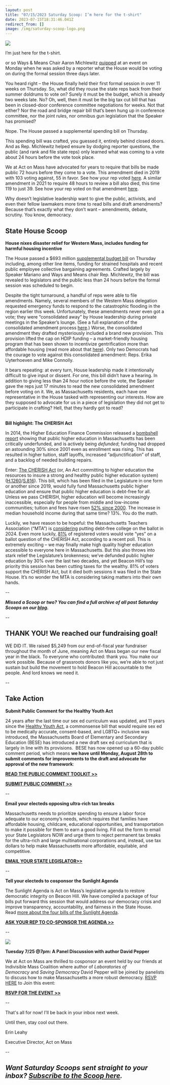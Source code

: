 ```yaml
---
layout: post
title: "07/15/2023 Saturday Scoop: I’m here for the t-shirt"
date: 2023-07-15T18:31:46.041Z
redirect_from: []
image: /img/saturday-scoop-logo.png
---
```

![](https://nvlupin.blob.core.windows.net/images/van/EA/EA007/1/90151/images/Saturday%20Scoop.png)

I’m just here for the t-shirt.

or so Ways & Means Chair Aaron Michlewitz [quipped](https://www.wwlp.com/news/state-politics/house-stirring-from-its-long-slumber/) at an event on Monday when he was asked by a reporter what the House would be voting on during the formal session three days later.

You heard right – the House finally held their first formal session in over 11 weeks on Thursday. So, what did they rouse the state reps back from their summer doldrums to vote on? Surely it must be the budget, which is already two weeks late. No? Oh, well, then it must be the big tax cut bill that has been in closed-door conference committee negotiations for weeks. Not that either? Nor the road and bridge repair bill that’s been hung up in conference committee, nor the joint rules, nor omnibus gun legislation that the Speaker has promised?

Nope. The House passed a supplemental spending bill on Thursday. 

This spending bill was crafted, you guessed it, entirely behind closed doors. And as Rep. Michlewitz helped ensure by dodging reporter questions, the public (and rank and file state reps) only learned what was coming to a vote about 24 hours before the vote took place.

We at Act on Mass have advocated for years to require that bills be made public 72 hours before they come to a vote. This amendment died in 2019 with 103 voting against, 55 in favor. See how your rep voted [here](https://drive.google.com/file/d/1boKxpVLKUzzCMw5Xnebf6iXCBpcOuJbQ/edit). A similar amendment in 2021 to require 48 hours to review a bill also died, this time 119 to just 39. See how your rep voted on that amendment [here](https://drive.google.com/file/d/1177lwmOijxWTG3kJ8IExkt6sR9Ie7byW/view?emci=59f8c2da-a422-ee11-a9bb-00224832eb73}).

Why doesn’t legislative leadership want to give the public, activists, and even their fellow lawmakers more time to read bills and draft amendments? Because that’s exactly what they don’t want – amendments, debate, scrutiny. You know, democracy.

## **State House Scoop**

**House nixes disaster relief for Western Mass, includes funding for harmful housing incentive**

The House passed a $693 million [supplemental budget bill](https://www.wwlp.com/news/state-politics/house-dems-roll-out-new-700m-spending-plan/?utm_medium=&emci=59f8c2da-a422-ee11-a9bb-00224832eb73&emdi=ea000000-0000-0000-0000-000000000001&ceid={{ContactsEmailID}}) on Thursday including, among other line items, funding for strained hospitals and recent public employee collective bargaining agreements. Crafted largely by Speaker Mariano and Ways and Means chair Rep. Michlewitz, the bill was revealed to legislators and the public less than 24 hours before the formal session was scheduled to begin.

Despite the tight turnaround, a handful of reps were able to file amendments. Namely, several members of the Western Mass delegation requested emergency funds to respond to the catastrophic flooding in the region earlier this week. Unfortunately, these amendments never even got a vote; they were “consolidated away” by House leadership during private meetings in the Speaker’s lounge. (See a full explanation of the consolidated amendment process [here](https://actonmass.org/post/2023/05/02/04-29-2023-saturday-scoop-house-passes-budget-with-no-debate?utm_medium=&emci=59f8c2da-a422-ee11-a9bb-00224832eb73&emdi=ea000000-0000-0000-0000-000000000001&ceid={{ContactsEmailID}}).) Worse, the consolidated amendment they drafted mysteriously included a brand new provision. This provision lifted the cap on HDIP funding – a market-friendly housing program that has been shown to incentivize gentrification more than affordable housing (read more about that [here](https://actonmass.org/post/2023/06/20/06-17-2023-saturday-scoop-senate-passes-tax-cut-bill-whiffs-on-affordable-housing?utm_medium=&emci=59f8c2da-a422-ee11-a9bb-00224832eb73&emdi=ea000000-0000-0000-0000-000000000001&ceid={{ContactsEmailID}})). Only two Democrats had the courage to vote against this consolidated amendment: Reps. Erika Uyterhoeven and Mike Connolly. 

It bears repeating: at every turn, House leadership made it intentionally difficult to give input or dissent. For one, this bill didn’t have a hearing. In addition to giving less than 24 hour notice before the vote, the Speaker gave the reps just 17 minutes to read the new consolidated amendment before voting on it. We, as Massachusetts residents, each have one representative in the House tasked with representing our interests. How are they supposed to advocate for us in a piece of legislation they did not get to participate in crafting? Hell, that they hardly got to read?

\
**Bill highlight: The CHERISH Act**

In 2014, the Higher Education Finance Commission released a [bombshell report](https://www.mass.edu/bhe/lib/documents/HigherEducationFinanceCommission-FinalReport10-2014.pdf?utm_medium=&emci=59f8c2da-a422-ee11-a9bb-00224832eb73&emdi=ea000000-0000-0000-0000-000000000001&ceid={{ContactsEmailID}}) showing that public higher education in Massachusetts has been critically underfunded, and is actively being *defunded*; funding had dropped an astounding 30% since 2001 even as enrollment was rising. This has resulted in higher tuition, staff layoffs, increased “adjunctification” of staff, and a backlog of needed building repairs. 

Enter: [The CHERISH Act](https://actonmass.org/bills/cherish-act-fully-funded-public-higher-ed/?utm_medium=&emci=59f8c2da-a422-ee11-a9bb-00224832eb73&emdi=ea000000-0000-0000-0000-000000000001&ceid={{ContactsEmailID}}) (or, An Act committing to higher education the resources to insure a strong and healthy public higher education system) ([H.1260](https://malegislature.gov/Bills/193/H1260?utm_medium=&emci=59f8c2da-a422-ee11-a9bb-00224832eb73&emdi=ea000000-0000-0000-0000-000000000001&ceid={{ContactsEmailID}})/[S.816](https://malegislature.gov/Bills/193/S816?utm_medium=&emci=59f8c2da-a422-ee11-a9bb-00224832eb73&emdi=ea000000-0000-0000-0000-000000000001&ceid={{ContactsEmailID}})). This bill, which has been filed in the Legislature in one form or another since 2019, would fully fund Massachusetts public higher education and ensure that public higher education is debt-free for all. Unless we pass CHERISH, higher education will become increasingly inaccessible, especially for people from middle and low-income communities; tuition and fees have risen [52% since 2000](https://www.gazettenet.com/Teachers-Poll-On-Possible-Ballot-Questions-51547918?utm_medium=&emci=59f8c2da-a422-ee11-a9bb-00224832eb73&emdi=ea000000-0000-0000-0000-000000000001&ceid={{ContactsEmailID}}). The increase in median household income during that same time? 13%. You do the math. 

Luckily, we have reason to be hopeful: the Massachusetts Teachers Association (“MTA”) is [considering](https://www.gazettenet.com/Teachers-Poll-On-Possible-Ballot-Questions-51547918?utm_medium=&emci=59f8c2da-a422-ee11-a9bb-00224832eb73&emdi=ea000000-0000-0000-0000-000000000001&ceid={{ContactsEmailID}}) putting debt-free college on the ballot in 2024. Even more luckily, [81%](https://www.gazettenet.com/Teachers-Poll-On-Possible-Ballot-Questions-51547918?utm_medium=&emci=59f8c2da-a422-ee11-a9bb-00224832eb73&emdi=ea000000-0000-0000-0000-000000000001&ceid={{ContactsEmailID}}) of registered voters would vote “yes” on a ballot question of the CHERISH Act, according to a recent poll. This is extremely exciting – we may finally make high quality higher education accessible to everyone here in Massachusetts. But this also throws into stark relief the Legislature’s brokenness; we’ve defunded public higher education by 30% over the last two decades, and yet Beacon Hill’s top priority this session has been cutting taxes for the wealthy. 81% of voters support the CHERISH Act, but it died both sessions it was filed in the State House. It’s no wonder the MTA is considering taking matters into their own hands.

\--

***Missed a Scoop or two? You can find a full archive of all past Saturday Scoops on our [blog](https://actonmass.org/blog?utm_medium=&emci=47458325-afbf-ed11-a8e0-00224832e811&emdi=ea000000-0000-0000-0000-000000000001&ceid={{ContactsEmailID}}).***

*\--*

## THANK YOU! We reached our fundraising goal!

WE DID IT. We raised $5,249 from our end-of-fiscal year fundraiser throughout the month of June, meaning Act on Mass began our new fiscal year in the black. To everyone who contributed: thank you. You make our work possible. Because of grassroots donors like you, we’re able to not just sustain but build the movement to hold Beacon Hill accountable to the people. And lord knows we need it.  

*\--*

## **Take Action**

**Submit Public Comment for the Healthy Youth Act**

24 years after the last time our sex ed curriculum was updated, and 11 years since the [Healthy Youth Act](https://actonmass.org/bills/healthy-youth-act/?utm_medium=&emci=59f8c2da-a422-ee11-a9bb-00224832eb73&emdi=ea000000-0000-0000-0000-000000000001&ceid={{ContactsEmailID}}), a commonsense bill that would require sex ed to be medically accurate, consent-based, and LGBTQ+ inclusive was introduced, the Massachusetts Board of Elementary and Secondary Education (BESE) has introduced a new draft sex ed curriculum that is largely in line with its provisions.  BESE has now opened up a 60-day public comment period, which means **we have until Monday, August 28th to submit comments for improvements to the draft and advocate for approval of the new framework[](https://docs.google.com/document/d/1HrPo6triUMe7c4DOcG7RCDr02kD8bKpeTKurlcBj2V8/edit?utm_medium=&emci=59f8c2da-a422-ee11-a9bb-00224832eb73&emdi=ea000000-0000-0000-0000-000000000001&ceid={{ContactsEmailID}})**:

**[READ THE PUBLIC COMMENT TOOLKIT >>](https://docs.google.com/document/d/1HrPo6triUMe7c4DOcG7RCDr02kD8bKpeTKurlcBj2V8/edit?utm_medium=&emci=59f8c2da-a422-ee11-a9bb-00224832eb73&emdi=ea000000-0000-0000-0000-000000000001&ceid={{ContactsEmailID}})**

**[SUBMIT PUBLIC COMMENT >>](https://survey.alchemer.com/s3/6646350/Comprehensive-Health-and-Physical-Education-Framework-Public-Comment?utm_medium=&emci=59f8c2da-a422-ee11-a9bb-00224832eb73&emdi=ea000000-0000-0000-0000-000000000001&ceid={{ContactsEmailID}})**

*\--*

**Email your electeds opposing ultra-rich tax breaks**

Massachusetts needs to prioritize spending to ensure a labor force adequate to our economy’s needs, which requires that families have affordable housing, childcare, educational opportunities, and transportation to make it possible for them to earn a good living. Fill out the form to email your State Legislators NOW and urge them to reject permanent tax breaks for the ultra-rich and large multinational corporations and, instead, use tax dollars to help make Massachusetts more affordable, equitable, and competitive.

**[EMAIL YOUR STATE LEGISLATOR>>](https://actionnetwork.org/letters/conference-committee-2?clear_id=true&utm_medium=&emci=59f8c2da-a422-ee11-a9bb-00224832eb73&emdi=ea000000-0000-0000-0000-000000000001&ceid={{ContactsEmailID}})**

*\--*

**Tell your electeds to cosponsor the Sunlight Agenda**

The Sunlight Agenda is Act on Mass’s legislative agenda to restore democratic integrity on Beacon Hill. We have compiled a package of four bills put forward this session that would address our democracy crisis and improve transparency, accountability, and fairness in the State House. Read [more about the four bills of the Sunlight Agenda](https://actonmass.org/sunlight-agenda?utm_medium=&emci=59f8c2da-a422-ee11-a9bb-00224832eb73&emdi=ea000000-0000-0000-0000-000000000001&ceid={{ContactsEmailID}}). 

**[ASK YOUR REP TO CO-SPONSOR THE AGENDA >>](https://secure.everyaction.com/F_UoOFh69EeHYBOQfO4uew2?utm_medium=&emci=59f8c2da-a422-ee11-a9bb-00224832eb73&emdi=ea000000-0000-0000-0000-000000000001&ceid={{ContactsEmailID}})**

*\--*

![](/img/image-2-.png)

**Tuesday 7/25 @7pm: A Panel Discussion with author David Pepper**

We at Act on Mass are thrilled to cosponsor an event held by our friends at Indivisible Mass Coalition where author of *Laboratories of Democracy* and *Saving Democracy* David Pepper will be joined by panelists to discuss how to make Massachusetts a more robust democracy. [RSVP HERE](https://us02web.zoom.us/meeting/register/tZUofu2srT8oGdMYO5l6gcQYWMl6UKS471H5?utm_medium=&emci=59f8c2da-a422-ee11-a9bb-00224832eb73&emdi=ea000000-0000-0000-0000-000000000001&ceid={{ContactsEmailID}}) to Join this event:

**[RSVP FOR THE EVENT >>](https://us02web.zoom.us/meeting/register/tZUofu2srT8oGdMYO5l6gcQYWMl6UKS471H5?utm_medium=&emci=59f8c2da-a422-ee11-a9bb-00224832eb73&emdi=ea000000-0000-0000-0000-000000000001&ceid={{ContactsEmailID}})**

*\--*

That's all for now! I'll be back in your inbox next week.

Until then, stay cool out there.

Erin Leahy

Executive Director, Act on Mass

\--

## ***Want Saturday Scoops sent straight to your inbox? [Subscribe to the Scoop here](https://secure.everyaction.com/1iWRboEfXUyjUvBt5HMoZw2).***